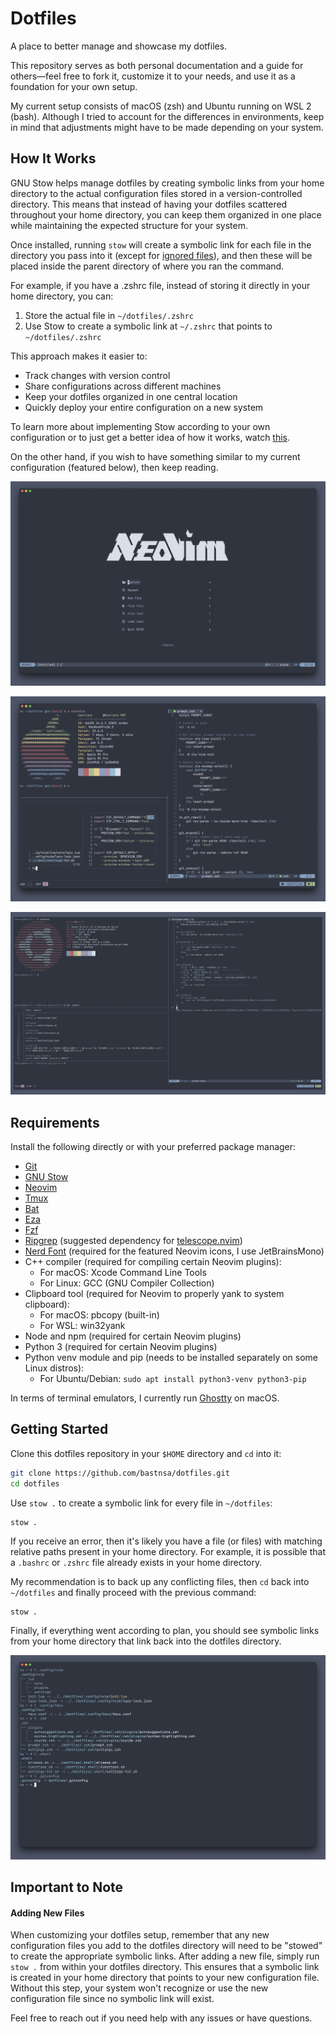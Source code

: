 # Dotfiles

A place to better manage and showcase my dotfiles.

This repository serves as both personal documentation and a guide for others—feel free to fork it, customize it to your needs, and use it as a foundation for your own setup.

My current setup consists of macOS (zsh) and Ubuntu running on WSL 2 (bash). Although I tried to account for the differences in environments, keep in mind that adjustments might have to be made depending on your system.

## How It Works

GNU Stow helps manage dotfiles by creating symbolic links from your home directory to the actual configuration files stored in a version-controlled directory. This means that instead of having your dotfiles scattered throughout your home directory, you can keep them organized in one place while maintaining the expected structure for your system.

Once installed, running `stow` will create a symbolic link for each file in the directory you pass into it (except for [ignored files](https://www.gnu.org/software/stow/manual/stow.html#Ignore-Lists)), and then these will be placed inside the parent directory of where you ran the command.

For example, if you have a .zshrc file, instead of storing it directly in your home directory, you can:

1.  Store the actual file in `~/dotfiles/.zshrc`
2.  Use Stow to create a symbolic link at `~/.zshrc` that points to `~/dotfiles/.zshrc`

This approach makes it easier to:

- Track changes with version control
- Share configurations across different machines
- Keep your dotfiles organized in one central location
- Quickly deploy your entire configuration on a new system

To learn more about implementing Stow according to your own configuration or to just get a better idea of how it works, watch [this](https://www.youtube.com/watch?v=FHuwzbpTTo0&list=PLVICUuo69SVpj_kjGKeUFKJSxAKdtr4uS&index=3&t=1s).

On the other hand, if you wish to have something similar to my current configuration (featured below), then keep reading.

![neovim](./assets/neovim.png)

![macos](./assets/mac.png)

![ubuntu](./assets/ubuntu.png)

## Requirements

Install the following directly or with your preferred package manager:

- [Git](https://git-scm.com)
- [GNU Stow](https://www.gnu.org/software/stow/)
- [Neovim](https://neovim.io)
- [Tmux](https://github.com/tmux/tmux)
- [Bat](https://github.com/sharkdp/bat)
- [Eza](https://github.com/eza-community/eza)
- [Fzf](https://github.com/junegunn/fzf)
- [Ripgrep](https://github.com/BurntSushi/ripgrep) (suggested dependency for [telescope.nvim](https://github.com/nvim-telescope/telescope.nvim?tab=readme-ov-file#getting-started))
- [Nerd Font](https://www.nerdfonts.com) (required for the featured Neovim icons, I use JetBrainsMono)
- C++ compiler (required for compiling certain Neovim plugins):
  - For macOS: Xcode Command Line Tools
  - For Linux: GCC (GNU Compiler Collection)
- Clipboard tool (required for Neovim to properly yank to system clipboard):
  - For macOS: pbcopy (built-in)
  - For WSL: win32yank
- Node and npm (required for certain Neovim plugins)
- Python 3 (required for certain Neovim plugins)
- Python venv module and pip (needs to be installed separately on some Linux distros):
  - For Ubuntu/Debian: `sudo apt install python3-venv python3-pip`

In terms of terminal emulators, I currently run [Ghostty](https://ghostty.org/docs) on macOS.

## Getting Started

Clone this dotfiles repository in your `$HOME` directory and `cd` into it:

```sh
git clone https://github.com/bastnsa/dotfiles.git
cd dotfiles
```

Use `stow .` to create a symbolic link for every file in `~/dotfiles`:

```
stow .
```

If you receive an error, then it's likely you have a file (or files) with matching relative paths present in your home directory. For example, it is possible that a `.bashrc` or `.zshrc` file already exists in your home directory.

My recommendation is to back up any conflicting files, then `cd` back into `~/dotfiles` and finally proceed with the previous command:

```
stow .
```

Finally, if everything went according to plan, you should see symbolic links from your home directory that link back into the dotfiles directory.

![symlinks](./assets/symlinks.png)

## Important to Note

#### Adding New Files

When customizing your dotfiles setup, remember that any new configuration files you add to the dotfiles directory will need to be "stowed" to create the appropriate symbolic links. After adding a new file, simply run `stow .` from within your dotfiles directory. This ensures that a symbolic link is created in your home directory that points to your new configuration file. Without this step, your system won't recognize or use the new configuration file since no symbolic link will exist.

Feel free to reach out if you need help with any issues or have questions.
